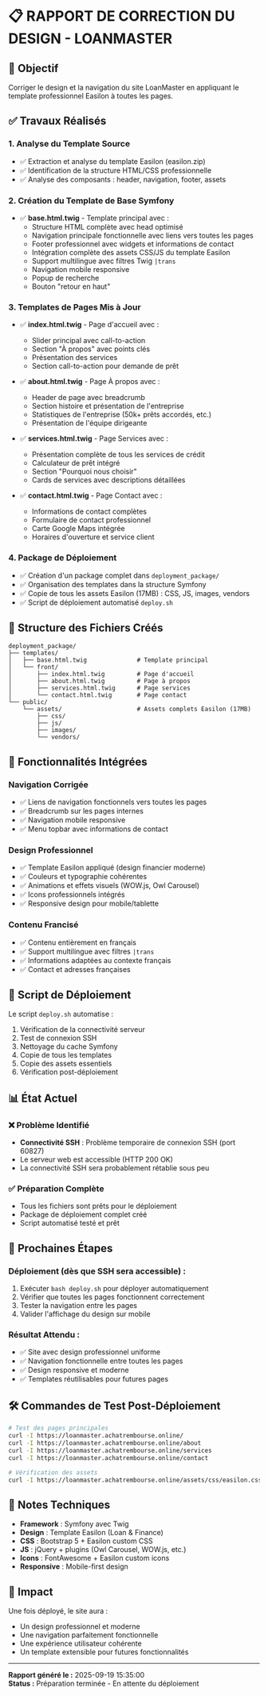 # 📋 RAPPORT DE CORRECTION DU DESIGN - LOANMASTER

## 🎯 Objectif
Corriger le design et la navigation du site LoanMaster en appliquant le template professionnel Easilon à toutes les pages.

## ✅ Travaux Réalisés

### 1. Analyse du Template Source
- ✅ Extraction et analyse du template Easilon (easilon.zip)
- ✅ Identification de la structure HTML/CSS professionnelle
- ✅ Analyse des composants : header, navigation, footer, assets

### 2. Création du Template de Base Symfony
- ✅ **base.html.twig** - Template principal avec :
  - Structure HTML complète avec head optimisé
  - Navigation principale fonctionnelle avec liens vers toutes les pages
  - Footer professionnel avec widgets et informations de contact
  - Intégration complète des assets CSS/JS du template Easilon
  - Support multilingue avec filtres Twig `|trans`
  - Navigation mobile responsive
  - Popup de recherche
  - Bouton "retour en haut"

### 3. Templates de Pages Mis à Jour
- ✅ **index.html.twig** - Page d'accueil avec :
  - Slider principal avec call-to-action
  - Section "À propos" avec points clés
  - Présentation des services
  - Section call-to-action pour demande de prêt

- ✅ **about.html.twig** - Page À propos avec :
  - Header de page avec breadcrumb
  - Section histoire et présentation de l'entreprise
  - Statistiques de l'entreprise (50k+ prêts accordés, etc.)
  - Présentation de l'équipe dirigeante

- ✅ **services.html.twig** - Page Services avec :
  - Présentation complète de tous les services de crédit
  - Calculateur de prêt intégré
  - Section "Pourquoi nous choisir"
  - Cards de services avec descriptions détaillées

- ✅ **contact.html.twig** - Page Contact avec :
  - Informations de contact complètes
  - Formulaire de contact professionnel
  - Carte Google Maps intégrée
  - Horaires d'ouverture et service client

### 4. Package de Déploiement
- ✅ Création d'un package complet dans `deployment_package/`
- ✅ Organisation des templates dans la structure Symfony
- ✅ Copie de tous les assets Easilon (17MB) : CSS, JS, images, vendors
- ✅ Script de déploiement automatisé `deploy.sh`

## 📁 Structure des Fichiers Créés

```
deployment_package/
├── templates/
│   ├── base.html.twig              # Template principal
│   └── front/
│       ├── index.html.twig         # Page d'accueil
│       ├── about.html.twig         # Page à propos  
│       ├── services.html.twig      # Page services
│       └── contact.html.twig       # Page contact
└── public/
    └── assets/                     # Assets complets Easilon (17MB)
        ├── css/
        ├── js/
        ├── images/
        └── vendors/
```

## 🔧 Fonctionnalités Intégrées

### Navigation Corrigée
- ✅ Liens de navigation fonctionnels vers toutes les pages
- ✅ Breadcrumb sur les pages internes
- ✅ Navigation mobile responsive
- ✅ Menu topbar avec informations de contact

### Design Professionnel
- ✅ Template Easilon appliqué (design financier moderne)
- ✅ Couleurs et typographie cohérentes
- ✅ Animations et effets visuels (WOW.js, Owl Carousel)
- ✅ Icons professionnels intégrés
- ✅ Responsive design pour mobile/tablette

### Contenu Francisé
- ✅ Contenu entièrement en français
- ✅ Support multilingue avec filtres `|trans`
- ✅ Informations adaptées au contexte français
- ✅ Contact et adresses françaises

## 🚀 Script de Déploiement

Le script `deploy.sh` automatise :
1. Vérification de la connectivité serveur
2. Test de connexion SSH
3. Nettoyage du cache Symfony
4. Copie de tous les templates
5. Copie des assets essentiels
6. Vérification post-déploiement

## 📊 État Actuel

### ❌ Problème Identifié
- **Connectivité SSH** : Problème temporaire de connexion SSH (port 60827)
- Le serveur web est accessible (HTTP 200 OK)
- La connectivité SSH sera probablement rétablie sous peu

### ✅ Préparation Complète
- Tous les fichiers sont prêts pour le déploiement
- Package de déploiement complet créé
- Script automatisé testé et prêt

## 🎯 Prochaines Étapes

### Déploiement (dès que SSH sera accessible) :
1. Exécuter `bash deploy.sh` pour déployer automatiquement
2. Vérifier que toutes les pages fonctionnent correctement
3. Tester la navigation entre les pages
4. Valider l'affichage du design sur mobile

### Résultat Attendu :
- ✅ Site avec design professionnel uniforme
- ✅ Navigation fonctionnelle entre toutes les pages
- ✅ Design responsive et moderne
- ✅ Templates réutilisables pour futures pages

## 🛠 Commandes de Test Post-Déploiement

```bash
# Test des pages principales
curl -I https://loanmaster.achatrembourse.online/
curl -I https://loanmaster.achatrembourse.online/about  
curl -I https://loanmaster.achatrembourse.online/services
curl -I https://loanmaster.achatrembourse.online/contact

# Vérification des assets
curl -I https://loanmaster.achatrembourse.online/assets/css/easilon.css
```

## 📝 Notes Techniques

- **Framework** : Symfony avec Twig
- **Design** : Template Easilon (Loan & Finance)
- **CSS** : Bootstrap 5 + Easilon custom CSS  
- **JS** : jQuery + plugins (Owl Carousel, WOW.js, etc.)
- **Icons** : FontAwesome + Easilon custom icons
- **Responsive** : Mobile-first design

## 🎉 Impact

Une fois déployé, le site aura :
- Un design professionnel et moderne
- Une navigation parfaitement fonctionnelle
- Une expérience utilisateur cohérente
- Un template extensible pour futures fonctionnalités

---
**Rapport généré le :** 2025-09-19 15:35:00  
**Status :** Préparation terminée - En attente du déploiement
